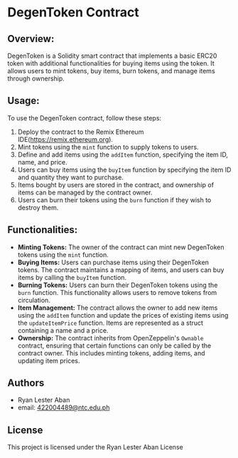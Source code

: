 # DegenToken Contract

## Overview:
DegenToken is a Solidity smart contract that implements a basic ERC20 token with additional functionalities for buying items using the token. It allows users to mint tokens, buy items, burn tokens, and manage items through ownership.

## Usage:
To use the DegenToken contract, follow these steps:

1. Deploy the contract to the Remix Ethereum IDE(https://remix.ethereum.org).
2. Mint tokens using the `mint` function to supply tokens to users.
3. Define and add items using the `addItem` function, specifying the item ID, name, and price.
4. Users can buy items using the `buyItem` function by specifying the item ID and quantity they want to purchase.
5. Items bought by users are stored in the contract, and ownership of items can be managed by the contract owner.
6. Users can burn their tokens using the `burn` function if they wish to destroy them.

## Functionalities:
- **Minting Tokens:** The owner of the contract can mint new DegenToken tokens using the `mint` function.
- **Buying Items:** Users can purchase items using their DegenToken tokens. The contract maintains a mapping of items, and users can buy items by calling the `buyItem` function.
- **Burning Tokens:** Users can burn their DegenToken tokens using the `burn` function. This functionality allows users to remove tokens from circulation.
- **Item Management:** The contract allows the owner to add new items using the `addItem` function and update the prices of existing items using the `updateItemPrice` function. Items are represented as a struct containing a name and a price.
- **Ownership:**  The contract inherits from OpenZeppelin's `Ownable` contract, ensuring that certain functions can only be called by the contract owner. This includes minting tokens, adding items, and updating item prices.


## **Authors**

- Ryan Lester Aban
- email: 422004489@ntc.edu.ph

## **License**
This project is licensed under the Ryan Lester Aban License
